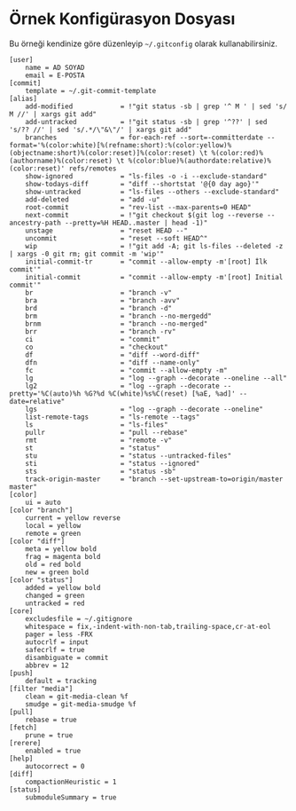 # Örnek Konfigürasyon Dosyası

Bu örneği kendinize göre düzenleyip `~/.gitconfig` olarak kullanabilirsiniz.

    [user]
        name = AD SOYAD
        email = E-POSTA
    [commit]
        template = ~/.git-commit-template
    [alias]
        add-modified            = !"git status -sb | grep '^ M ' | sed 's/ M //' | xargs git add"
        add-untracked           = !"git status -sb | grep '^??' | sed 's/?? //' | sed 's/.*/\"&\"/' | xargs git add"
        branches                = for-each-ref --sort=-committerdate --format='%(color:white)[%(refname:short):%(color:yellow)%(objectname:short)%(color:reset)]%(color:reset) \t %(color:red)%(authorname)%(color:reset) \t %(color:blue)%(authordate:relative)%(color:reset)' refs/remotes
        show-ignored            = "ls-files -o -i --exclude-standard"
        show-todays-diff        = "diff --shortstat '@{0 day ago}'"
        show-untracked          = "ls-files --others --exclude-standard"
        add-deleted             = "add -u"
        root-commit             = "rev-list --max-parents=0 HEAD"
        next-commit             = !"git checkout $(git log --reverse --ancestry-path --pretty=%H HEAD..master | head -1)"
        unstage                 = "reset HEAD --"
        uncommit                = "reset --soft HEAD^"
        wip                     = !"git add -A; git ls-files --deleted -z | xargs -0 git rm; git commit -m 'wip'"
        initial-commit-tr       = "commit --allow-empty -m'[root] İlk commit'"
        initial-commit          = "commit --allow-empty -m'[root] Initial commit'"
        br                      = "branch -v"
        bra                     = "branch -avv"
        brd                     = "branch -d"
        brm                     = "branch --no-mergedd"
        brnm                    = "branch --no-merged"
        brr                     = "branch -rv"
        ci                      = "commit"
        co                      = "checkout"
        df                      = "diff --word-diff"
        dfn                     = "diff --name-only"
        fc                      = "commit --allow-empty -m"
        lg                      = "log --graph --decorate --oneline --all"
        lg2                     = "log --graph --decorate --pretty='%C(auto)%h %G?%d %C(white)%s%C(reset) [%aE, %ad]' --date=relative"
        lgs                     = "log --graph --decorate --oneline"
        list-remote-tags        = "ls-remote --tags"
        ls                      = "ls-files"
        pullr                   = "pull --rebase"
        rmt                     = "remote -v"
        st                      = "status"
        stu                     = "status --untracked-files"
        sti                     = "status --ignored"
        sts                     = "status -sb"
        track-origin-master     = "branch --set-upstream-to=origin/master master"
    [color]
        ui = auto
    [color "branch"]
        current = yellow reverse
        local = yellow
        remote = green
    [color "diff"]
        meta = yellow bold
        frag = magenta bold
        old = red bold
        new = green bold
    [color "status"]
        added = yellow bold
        changed = green
        untracked = red
    [core]
        excludesfile = ~/.gitignore
        whitespace = fix,-indent-with-non-tab,trailing-space,cr-at-eol
        pager = less -FRX
        autocrlf = input
        safecrlf = true
        disambiguate = commit
        abbrev = 12
    [push]
        default = tracking
    [filter "media"]
        clean = git-media-clean %f
        smudge = git-media-smudge %f
    [pull]
        rebase = true
    [fetch]
        prune = true
    [rerere]
        enabled = true
    [help]
        autocorrect = 0
    [diff]
        compactionHeuristic = 1
    [status]
    	submoduleSummary = true
